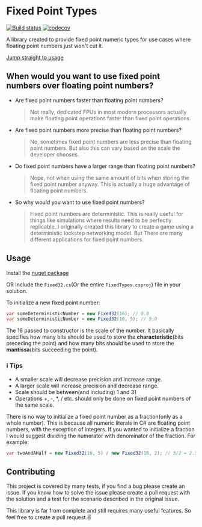 # Fixed Point Types

[![Build status](https://ci.appveyor.com/api/projects/status/t6scmo444o1p56gp/branch/master?svg=true)](https://ci.appveyor.com/project/stormmuller/fixed-point-types/branch/master)
[![codecov](https://codecov.io/gh/stormmuller/fixed-point-types/branch/master/graph/badge.svg)](https://codecov.io/gh/stormmuller/fixed-point-types)

A library created to provide fixed point numeric types for use cases where floating point numbers just won't cut it.

[Jump straight to usage](#Usage)


## When would you want to use fixed point numbers over floating point numbers?
* Are fixed point numbers faster than floating point numbers?
  > Not really, dedicated FPUs in most modern processors actually make floating point operations faster than fixed point operations.
* Are fixed point numbers more precise than floating point numbers?
  > No, sometimes fixed point numbers are less precise than floating point numbers. But also this can vary based on the scale the developer chooses.
* Do fixed point numbers have a larger range than floating point numbers?
  > Nope, not when using the same amount of bits when storing the fixed point number anyway. This is actually a huge advantage of floating point numbers.
* So why would you want to use fixed point numbers?
  > Fixed point numbers are deterministic. This is really useful for things like simulations where results need to be perfectly replicable. I originally created this library to create a game using a deterministic lockstep networking model. But There are many different applications for fixed point numbers.

## Usage

Install the [nuget package](https://www.nuget.org/packages/FixedTypes/)

OR
Include the `Fixed32.cs`(Or the entire `FixedTypes.csproj`) file in your solution.

To initialize a new fixed point number:
```csharp
var someDeterministicNumber = new Fixed32(16); // 0.0
var someDeterministicNumber = new Fixed32(16, 5); // 5.0
```

The 16 passed to constructor is the scale of the number. It basically specifies how many bits should be used to store the **characteristic**(bits preceding the point) and how many bits should be used to store the **mantissa**(bits succeeding the point).

### :information_source: Tips
* A smaller scale will decrease precision and increase range.
* A larger scale will increase precision and decrease range.
* Scale should be between(and including) 1 and 31
* Operations +, -, *, / etc. should only be done on fixed point numbers of the same scale.

There is no way to initialize a fixed point number as a fraction(only as a whole number). This is because all numeric literals in C# are floating point numbers, with the exception of integers. If you wanted to initialize a fraction I would suggest dividing the numerator with denominator of the fraction. For example:
```csharp
var twoAndAHalf = new Fixed32(16, 5) / new Fixed32(16, 2); // 5/2 = 2.5
```

## Contributing

This project is covered by many tests, if you find a bug please create an issue. If you know how to solve the issue please create a pull request with the solution and a test for the scenario described in the original issue.

This library is far from complete and still requires many useful features. So feel free to create a pull request.:v:

